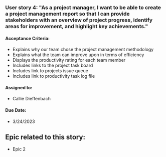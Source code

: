 ### User story 4: "As a project manager, I want to be able to create a project management report so that I can provide stakeholders with an overview of project progress, identify areas for improvement, and highlight key achievements."

#### Acceptance Criteria: 
- Explains why our team chose the project management methodology
- Explains what the team can improve upon in terms of efficiency 
- Displays the productivity rating for each team member 
- Includes links to the project task board
- Includes link to projects issue queue
- Includes link to productivity task log file 

#### Assigned to: 
- Callie Dieffenbach

#### Due Date: 
- 3/24/2023

## Epic related to this story: 
- Epic 2
